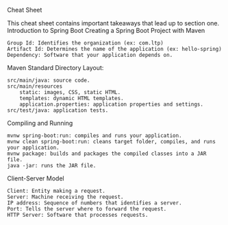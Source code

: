 Cheat Sheet

This cheat sheet contains important takeaways that lead up to section one.
Introduction to Spring Boot
Creating a Spring Boot Project with Maven

    Group Id: Identifies the organization (ex: com.ltp)
    Artifact Id: Determines the name of the application (ex: hello-spring)
    Dependency: Software that your application depends on.

Maven Standard Directory Layout:

    src/main/java: source code.
    src/main/resources
        static: images, CSS, static HTML.
        templates: dynamic HTML templates.
        application.properties: application properties and settings.
    src/test/java: application tests.

Compiling and Running

    mvnw spring-boot:run: compiles and runs your application.
    mvnw clean spring-boot:run: cleans target folder, compiles, and runs your application.
    mvnw package: builds and packages the compiled classes into a JAR file.
    java -jar: runs the JAR file.

Client-Server Model

    Client: Entity making a request.
    Server: Machine receiving the request.
    IP address: Sequence of numbers that identifies a server.
    Port: Tells the server where to forward the request.
    HTTP Server: Software that processes requests.
